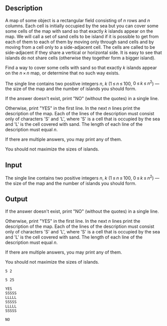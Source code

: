## Description

<div><p>A map of some object is a rectangular field consisting of <span class="tex-span"><i>n</i></span> rows and <span class="tex-span"><i>n</i></span> columns. Each cell is initially occupied by the sea but you can cover some some cells of the map with sand so that exactly <span class="tex-span"><i>k</i></span> islands appear on the map. We will call a set of sand cells to be <span class="tex-font-style-bf">island</span> if it is possible to get from each of them to each of them by moving only through sand cells and by moving from a cell only to a side-adjacent cell. The cells are called to be side-adjacent if they share a vertical or horizontal side. It is easy to see that islands do not share cells (otherwise they together form a bigger island).</p><p>Find a way to cover some cells with sand so that exactly <span class="tex-span"><i>k</i></span> islands appear on the <span class="tex-span"><i>n</i> × <i>n</i></span> map, or determine that no such way exists. </p></div><div class="input-specification"><p>The single line contains two positive integers <span class="tex-span"><i>n</i></span>, <span class="tex-span"><i>k</i></span> (<span class="tex-span">1 ≤ <i>n</i> ≤ 100</span>, <span class="tex-span">0 ≤ <i>k</i> ≤ <i>n</i><sup class="upper-index">2</sup></span>) — the size of the map and the number of islands you should form.</p></div><div class="output-specification"><p>If the answer doesn't exist, print "NO" (without the quotes) in a single line.</p><p>Otherwise, print "YES" in the first line. In the next <span class="tex-span"><i>n</i></span> lines print the description of the map. Each of the lines of the description must consist only of characters <span class="tex-font-style-tt">'S'</span> and <span class="tex-font-style-tt">'L'</span>, where <span class="tex-font-style-tt">'S'</span> is a cell that is occupied by the sea and <span class="tex-font-style-tt">'L'</span> is the cell covered with sand. The length of each line of the description must equal <span class="tex-span"><i>n</i></span>.</p><p>If there are multiple answers, you may print any of them.</p><p>You <span class="tex-font-style-bf">should not</span> maximize the sizes of islands.</p></div>

## Input

<p>The single line contains two positive integers <span class="tex-span"><i>n</i></span>, <span class="tex-span"><i>k</i></span> (<span class="tex-span">1 ≤ <i>n</i> ≤ 100</span>, <span class="tex-span">0 ≤ <i>k</i> ≤ <i>n</i><sup class="upper-index">2</sup></span>) — the size of the map and the number of islands you should form.</p>

## Output

<p>If the answer doesn't exist, print "NO" (without the quotes) in a single line.</p><p>Otherwise, print "YES" in the first line. In the next <span class="tex-span"><i>n</i></span> lines print the description of the map. Each of the lines of the description must consist only of characters <span class="tex-font-style-tt">'S'</span> and <span class="tex-font-style-tt">'L'</span>, where <span class="tex-font-style-tt">'S'</span> is a cell that is occupied by the sea and <span class="tex-font-style-tt">'L'</span> is the cell covered with sand. The length of each line of the description must equal <span class="tex-span"><i>n</i></span>.</p><p>If there are multiple answers, you may print any of them.</p><p>You <span class="tex-font-style-bf">should not</span> maximize the sizes of islands.</p>





```input1
5 2

```




```input2
5 25

```




```output1
YES
SSSSS
LLLLL
SSSSS
LLLLL
SSSSS

```




```output2
NO

```


